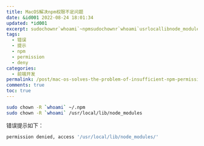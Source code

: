 ```yaml
---
title: MacOS解决npm权限不足问题
date: &id001 2022-08-24 18:01:34
updated: *id001
excerpt: sudochownr`whoami`~npmsudochownr`whoami`usrlocallibnode_modules错误提示如下_permissiondeniedaccessusrlocallibnode_modules‍
tags:
  - 错误
  - 提示
  - npm
  - permission
  - deny
categories:
  - 前端开发
permalink: /post/mac-os-solves-the-problem-of-insufficient-npm-permissions-zugbum.html
comments: true
toc: true
---
```

```bash
sudo chown -R `whoami` ~/.npm
sudo chown -R `whoami` /usr/local/lib/node_modules
```

错误提示如下：

```bash
permission denied, access '/usr/local/lib/node_modules/'
```

‍